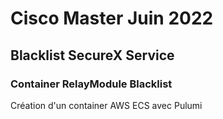 # Cisco Master Juin 2022
## Blacklist SecureX Service
### Container RelayModule Blacklist

Création d'un container AWS ECS avec Pulumi